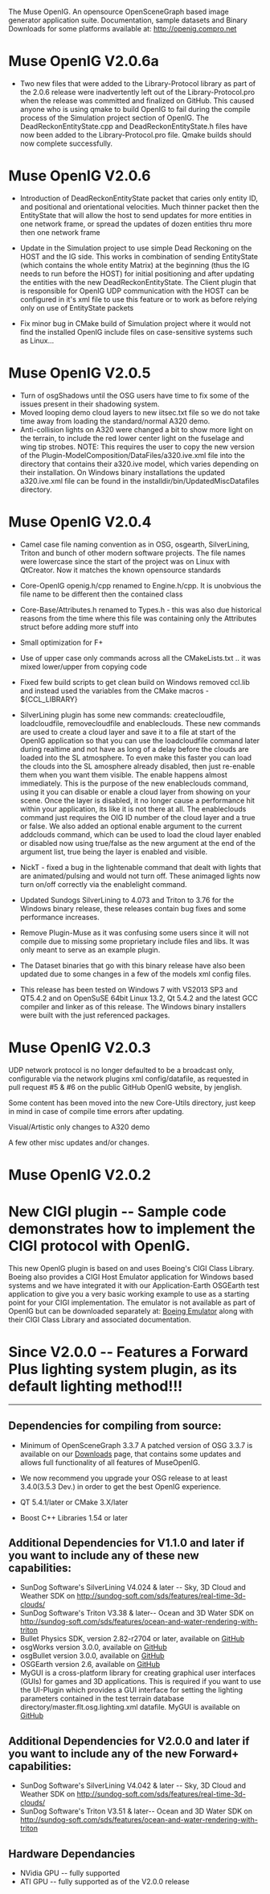The Muse OpenIG.  An opensource OpenSceneGraph based image generator application suite.
Documentation, sample datasets and Binary Downloads for some platforms available at: http://openig.compro.net

# Muse OpenIG V2.0.6a
- Two new files that were added to the Library-Protocol library as part of the 2.0.6
  release were inadvertently left out of the Library-Protocol.pro when the release
  was committed and finalized on GitHub. This caused anyone who is using qmake to build
  OpenIG to fail during the compile process of the Simulation project section of OpenIG.
  The DeadReckonEntityState.cpp and DeadReckonEntityState.h files have now been added to
  the Library-Protocol.pro file. Qmake builds should now complete successfully.

# Muse OpenIG V2.0.6
- Introduction of DeadReckonEntityState packet that caries only entity ID, and
  positional and orientational velocities. Much thinner packet then the EntityState
  that will allow the host to send updates for more entities in one network frame,
  or spread the updates of dozen entities thru more then one network frame

- Update in the Simulation project to use simple Dead Reckoning on the HOST and the
  IG side. This works in combination of sending EntityState (which contains the whole
  entity Matrix) at the beginning (thus the IG needs to run before the HOST) for initial
  positioning and after updating the entities with the new DeadReckonEntityState. The
  Client plugin that is responsible for OpenIG UDP communication with the HOST can be
  configured in it's xml file to use this feature or to work as before relying only on
  use of EntityState packets

- Fix minor bug in CMake build of Simulation project where it would not find the
  installed OpenIG include files on case-sensitive systems such as Linux...

# Muse OpenIG V2.0.5
- Turn of osgShadows until the OSG users have time to fix some of the issues present
  in their shadowing system.
- Moved looping demo cloud layers to new iitsec.txt file so we do not take time
  away from loading the standard/normal A320 demo.
- Anti-collision lights on A320 were changed a bit to show more light on the
  terrain, to include the red lower center light on the fuselage and wing tip
  strobes.  NOTE: This requires the user to copy the new version of the
  Plugin-ModelComposition/DataFiles/a320.ive.xml  file into the directory that
  contains their a320.ive model, which varies depending on their installation.
  On Windows binary installations the updated a320.ive.xml file can be found
  in the installdir/bin/UpdatedMiscDatafiles directory.

# Muse OpenIG V2.0.4
- Camel case file naming convention as in OSG, osgearth, SilverLining, Triton and bunch of other modern software projects.
  The file names were lowercase since the start of the project was on Linux with QtCreator. Now it matches the known
  opensource standards

- Core-OpenIG openig.h/cpp renamed to Engine.h/cpp. It is unobvious the file name to be different then the contained class

- Core-Base/Attributes.h renamed to Types.h - this was also due historical reasons from the time where this file was
  containing only the Attributes struct before adding more stuff into

- Small optimization for F+

- Use of upper case only commands across all the CMakeLists.txt .. it was mixed lower/upper from copying code

- Fixed few build scripts to get clean build on Windows removed ccl.lib and instead used the variables from the
  CMake macros - ${CCL_LIBRARY}

- SilverLining plugin has some new commands: createcloudfile, loadcloudfile, removecloudfile and enableclouds. These new commands
  are used to create a cloud layer and save it to a file at start of the OpenIG application so that you can use the loadcloudfile
  command later during realtime and not have as long of a delay before the clouds are loaded into the SL atmosphere. To even make this
  faster you can load the clouds into the SL amosphere already disabled, then just re-enable them when you want them visible.
  The enable happens almost immediately.  This is the purpose of the new enableclouds command, using it you can disable or enable a
  cloud layer from showing on your scene.  Once the layer is disabled, it no longer cause a performance hit within your application,
  its like it is not there at all.  The enableclouds command just requires the OIG ID number of the cloud layer and a true or false.
  We also added an optional enable argument to the current addclouds command, which can be used to load the cloud layer enabled or
  disabled now using true/false as the new argument at the end of the argument list, true being the layer is enabled and visible.

- NickT - fixed a bug in the lightenable command that dealt with lights that are animated/pulsing and would not turn off.  These
  animaged lights now turn on/off correctly via the enablelight command.

- Updated Sundogs SilverLining to 4.073 and Triton to 3.76 for the Windows binary release, these releases contain bug fixes and some
  performance increases.

- Remove Plugin-Muse as it was confusing some users since it will not compile due to missing some proprietary include files and libs.
  It was only meant to serve as an example plugin.

- The Dataset binaries that go with this binary release have also been updated due to some changes in a few of the models xml config
  files.

- This release has been tested on Windows 7 with VS2013 SP3 and QT5.4.2 and on OpenSuSE 64bit Linux 13.2, Qt 5.4.2 and the latest GCC
  compiler and linker as of this release.  The Windows binary installers were built with the just referenced packages.

# Muse OpenIG V2.0.3
  UDP network protocol is no longer defaulted to be a broadcast only, configurable
  via the network plugins xml config/datafile, as requested in pull request #5 & #6
  on the public GitHub OpenIG website, by jenglish.

  Some content has been moved into the new Core-Utils directory, just keep in
  mind in case of compile time errors after updating.

  Visual/Artistic only changes to A320 demo

  A few other misc updates and/or changes.

# Muse OpenIG V2.0.2
#  New CIGI plugin -- Sample code demonstrates how to implement the CIGI protocol with OpenIG.
   This new OpenIG plugin is based on and uses Boeing's CIGI Class Library.  Boeing also provides a
   CIGI Host Emulator application for Windows based systems and we have integrated
   it with our Application-Earth OSGEarth test application to give you a very basic working example
   to use as a starting point for your CIGI implementation.  The emulator is not available as part
   of OpenIG but can be downloaded separately at: [Boeing Emulator](http://cigi.sourceforge.net/products.php)
   along with their CIGI Class Library and associated documentation.

# Since V2.0.0 -- Features a Forward Plus lighting system plugin, as its default lighting method!!!
-----------------------------------------------------------------------------------------------------------------
Dependencies for compiling from source:
--------------------------------------
*   Minimum of OpenSceneGraph 3.3.7
    A patched version of OSG 3.3.7 is available on our [Downloads](http://openig.compro.net/download-openig.html)
    page, that contains some updates and allows full functionality
    of all features of MuseOpenIG.
*   We now recommend you upgrade your OSG release to at least 3.4.0(3.5.3 Dev.)
    in order to get the best OpenIG experience.

*   QT 5.4.1/later or CMake 3.X/later
*   Boost C++ Libraries 1.54 or later

Additional Dependencies for V1.1.0 and later if you want to include any of these new capabilities:
---------------------------------------------------------------------------------------
*  SunDog Software's SilverLining V4.024 & later -- Sky, 3D Cloud and Weather SDK
   on http://sundog-soft.com/sds/features/real-time-3d-clouds/
*  SunDog Software's Triton V3.38 & later-- Ocean and 3D Water SDK
   on http://sundog-soft.com/sds/features/ocean-and-water-rendering-with-triton
*  Bullet Physics SDK, version 2.82-r2704 or later, available on [GitHub](https://github.com/bulletphysics)
*  osgWorks version 3.0.0, available on [GitHub](https://github.com/mccdo/osgworks)
*  osgBullet version 3.0.0, available on [GitHub](https://github.com/mccdo/osgBullet)
*  OSGEarth version 2.6, available on [GitHub](https://github.com/gwaldron/osgearth)
*  MyGUI is a cross-platform library for creating graphical user interfaces (GUIs) for games and 3D applications.
   This is required if you want to use the UI-Plugin which provides a GUI interface for setting the
   lighting parameters contained in the test terrain database directory/master.flt.osg.lighting.xml datafile.
   MyGUI is available on [GitHub](https://github.com/MyGUI/mygui)

Additional Dependencies for V2.0.0 and later if you want to include any of the new Forward+ capabilities:
---------------------------------------------------------------------------------------
*  SunDog Software's SilverLining V4.042 & later -- Sky, 3D Cloud and Weather SDK
   on http://sundog-soft.com/sds/features/real-time-3d-clouds/
*  SunDog Software's Triton V3.51 & later-- Ocean and 3D Water SDK
   on http://sundog-soft.com/sds/features/ocean-and-water-rendering-with-triton

Hardware Dependancies
--------------------------------------------------------------------------------------------------
* NVidia GPU -- fully supported
* ATI GPU    -- fully supported as of the V2.0.0 release
